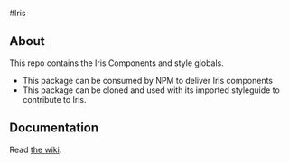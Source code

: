 #Iris

## About
This repo contains the Iris Components and style globals.

* This package can be consumed by NPM to deliver Iris components
* This package can be cloned and used with its imported styleguide to contribute to Iris.

## Documentation
Read [the wiki](https://github.vimeows.com/Vimeo/iris/wiki).
